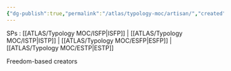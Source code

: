 ```yaml
---
{"dg-publish":true,"permalink":"/atlas/typology-moc/artisan/","created":"2023-01-12T14:31:57.865+01:00","updated":"2023-02-24T19:03:35.500+01:00"}
---
```



SPs : [[ATLAS/Typology MOC/ISFP\|ISFP]] | [[ATLAS/Typology MOC/ISTP\|ISTP]] | [[ATLAS/Typology MOC/ESFP\|ESFP]] | [[ATLAS/Typology MOC/ESTP\|ESTP]] 

Freedom-based creators